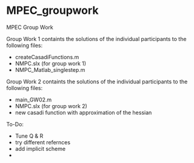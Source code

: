 # MPEC_groupwork
MPEC Group Work

Group Work 1 containts the solutions of the individual participants to the following files:
- createCasadiFunctions.m
- NMPC.slx (for group work 1)
- NMPC_Matlab_singlestep.m

Group Work 2 containts the solutions of the individual participants to the following files:
- main_GW02.m
- NMPC.slx (for group work 2)
- new casadi function with approximation of the hessian

To-Do:

- Tune Q & R
- try different refernces
- add implicit scheme
- 
